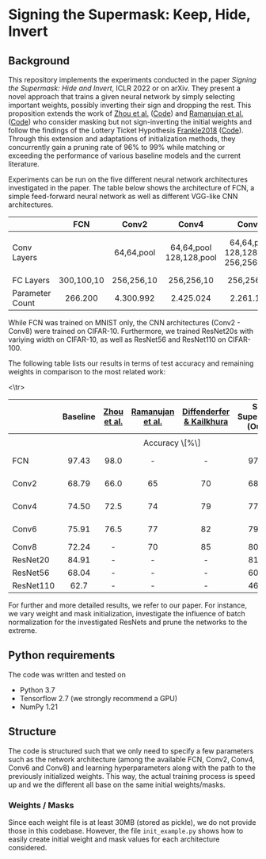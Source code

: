 # Signing the Supermask: Keep, Hide, Invert

## Background
This repository implements the experiments conducted in the paper *Signing the Supermask: Hide and Invert*, ICLR 2022 or on arXiv.
They present a novel approach that trains a given neural network by simply selecting important weights, possibly inverting their sign and dropping the rest.
This proposition extends the work of [Zhou et al.](https://arxiv.org/abs/1905.01067) ([Code](https://github.com/uber-research/deconstructing-lottery-tickets)) and [Ramanujan et al.](https://arxiv.org/abs/1911.13299) ([Code](https://github.com/allenai/hidden-networks)) who consider masking but not sign-inverting the initial weights and follow the findings of the Lottery Ticket Hypothesis [Frankle2018](https://arxiv.org/abs/1803.03635) ([Code](https://github.com/google-research/lottery-ticket-hypothesis)).
Through this extension and adaptations of initialization methods, they concurrently gain a pruning rate of 96% to 99% while matching or exceeding the performance of various baseline models and the current literature.

Experiments can be run on the five different neural network architectures investigated in the paper. The table below shows the architecture of FCN, a simple feed-forward neural network as well as different VGG-like CNN architectures.

|             | FCN | Conv2 | Conv4 | Conv6 | Conv8 |
|------------ | :-: | :---: | :---: | :---: | :---: |
| Conv <br/> Layers | | 64,64,pool | 64,64,pool <br/> 128,128,pool | 64,64,pool <br/> 128,128,pool <br/> 256,256,pool | 64,64,pool <br/> 128,128,pool <br/> 256,256,pool <br/> 512,512,pool |
| FC Layers | 300,100,10 | 256,256,10 | 256,256,10 | 256,256,10 | 256,256,10 |
| Parameter Count | 266.200 | 4.300.992 | 2.425.024 | 2.261.184 | 5.275.840 |

While FCN was trained on MNIST only, the CNN architectures (Conv2 - Conv8) were trained on CIFAR-10.
Furthermore, we trained ResNet20s with variying width on CIFAR-10, as well as ResNet56 and ResNet110 on CIFAR-100. 

The following table lists our results in terms of test accuracy and remaining weights in comparison to the most related work:


<table>
<colgroup>
<col style="width: 5%" />
<col style="width: 16%" />
<col style="width: 11%" />
<col style="width: 4%" />
<col style="width: 5%" />
<col style="width: 16%" />
<col style="width: 6%" />
<col style="width: 14%" />
<col style="width: 5%" />
<col style="width: 15%" />
</colgroup>
<thead>
<tr class="header">
<th style="text-align: left;"></th>
<th style="text-align: center;">Baseline</th>
<th style="text-align: center;"><a
href="https://arxiv.org/abs/1905.01067">Zhou et al.</a></th>
<th style="text-align: center;"><a
href="https://arxiv.org/abs/1911.13299">Ramanujan et al.</a></th>
<th style="text-align: center;"><a
href="https://arxiv.org/abs/2103.09377">Diffenderfer &amp;
Kailkhura</a></th>
<th style="text-align: center;">Sig. Supermask (Ours)</th>
<th style="text-align: center;"><a
href="https://arxiv.org/abs/1905.01067">Zhou et al.</a></th>
<th style="text-align: center;"><a
href="https://arxiv.org/abs/1911.13299">Ramanujan et al.</a></th>
<th style="text-align: center;"><a
href="https://arxiv.org/abs/2103.09377">Diffenderfer &amp;
Kailkhura</a></th>
<th style="text-align: center;">Sig. Supermask (Ours)</th>
</tr>
</thead>
<tbody>
<tr class="odd">
<td style="text-align: left;"></td>
<td style="text-align: center;"></td>
<td style="text-align: center;"></td>
<td style="text-align: center;"></td>
<td style="text-align: center;"></td>
<td style="text-align: center;"></td>
<td style="text-align: center;"></td>
<td style="text-align: center;"></td>
<td style="text-align: center;"></td>
<td style="text-align: center;"></td>
</tr>
<tr>
  <td style="text-align: center;"></td>
  <td colspan="5" style="text-align: center;">Accuracy \[%\]</td>       
  <td colspan="4" style="text-align: center;">Rem. Weights \[%\]</td>
<\tr>
<tr class="even">
<td style="text-align: left;">FCN</td>
<td style="text-align: center;">97.43</td>
<td style="text-align: center;">98.0</td>
<td style="text-align: center;">-</td>
<td style="text-align: center;">-</td>
<td style="text-align: center;">97.48</td>
<td style="text-align: center;">11 - 93</td>
<td style="text-align: center;">-</td>
<td style="text-align: center;">-</td>
<td style="text-align: center;">3.77</td>
</tr>
<tr class="odd">
<td style="text-align: left;">Conv2</td>
<td style="text-align: center;">68.79</td>
<td style="text-align: center;">66.0</td>
<td style="text-align: center;">65</td>
<td style="text-align: center;">70</td>
<td style="text-align: center;">68.37</td>
<td style="text-align: center;">11 - 93</td>
<td style="text-align: center;">10</td>
<td style="text-align: center;">10</td>
<td style="text-align: center;">0.60</td>
</tr>
<tr class="even">
<td style="text-align: left;">Conv4</td>
<td style="text-align: center;">74.50</td>
<td style="text-align: center;">72.5</td>
<td style="text-align: center;">74</td>
<td style="text-align: center;">79</td>
<td style="text-align: center;">77.40</td>
<td style="text-align: center;">11 - 93</td>
<td style="text-align: center;">10</td>
<td style="text-align: center;">10</td>
<td style="text-align: center;">2.91</td>
</tr>
<tr class="odd">
<td style="text-align: left;">Conv6</td>
<td style="text-align: center;">75.91</td>
<td style="text-align: center;">76.5</td>
<td style="text-align: center;">77</td>
<td style="text-align: center;">82</td>
<td style="text-align: center;">79.17</td>
<td style="text-align: center;">11 - 93</td>
<td style="text-align: center;">10</td>
<td style="text-align: center;">10</td>
<td style="text-align: center;">2.36</td>
</tr>
<tr class="even">
<td style="text-align: left;">Conv8</td>
<td style="text-align: center;">72.24</td>
<td style="text-align: center;">-</td>
<td style="text-align: center;">70</td>
<td style="text-align: center;">85</td>
<td style="text-align: center;">80.91</td>
<td style="text-align: center;">-</td>
<td style="text-align: center;">10</td>
<td style="text-align: center;">10</td>
<td style="text-align: center;">1.17</td>
</tr>
<tr class="odd">
<td style="text-align: left;">ResNet20</td>
<td style="text-align: center;">84.91</td>
<td style="text-align: center;">-</td>
<td style="text-align: center;">-</td>
<td style="text-align: center;">-</td>
<td style="text-align: center;">81.68</td>
<td style="text-align: center;">-</td>
<td style="text-align: center;">-</td>
<td style="text-align: center;">-</td>
<td style="text-align: center;">21.13</td>
</tr>
<tr class="even">
<td style="text-align: left;">ResNet56</td>
<td style="text-align: center;">68.04</td>
<td style="text-align: center;">-</td>
<td style="text-align: center;">-</td>
<td style="text-align: center;">-</td>
<td style="text-align: center;">60.01</td>
<td style="text-align: center;">-</td>
<td style="text-align: center;">-</td>
<td style="text-align: center;">-</td>
<td style="text-align: center;">29.39</td>
</tr>
<tr class="odd">
<td style="text-align: left;">ResNet110</td>
<td style="text-align: center;">62.7</td>
<td style="text-align: center;">-</td>
<td style="text-align: center;">-</td>
<td style="text-align: center;">-</td>
<td style="text-align: center;">46.42</td>
<td style="text-align: center;">-</td>
<td style="text-align: center;">-</td>
<td style="text-align: center;">-</td>
<td style="text-align: center;">20.64</td>
</tr>
</tbody>
</table>

For further and more detailed results, we refer to our paper. For instance, we vary weight and mask initialization, investigate the influence of batch normalization for the investigated ResNets and prune the networks to the extreme.

## Python requirements

The code was written and tested on

- Python 3.7
- Tensorflow 2.7 (we strongly recommend a GPU)
- NumPy 1.21


## Structure

The code is structured such that we only need to specify a few parameters such as the network architecture (among the available FCN, Conv2, Conv4, Conv6 and Conv8) and learning hyperparameters along with the path to the previously initialized weights. This way, the actual training process is speed up and we the different all base on the same initial weights/masks.

### Weights / Masks

Since each weight file is at least 30MB (stored as pickle), we do not provide those in this codebase. However, the file `init_example.py` shows how to easily create initial weight and mask values for each architecture considered.


